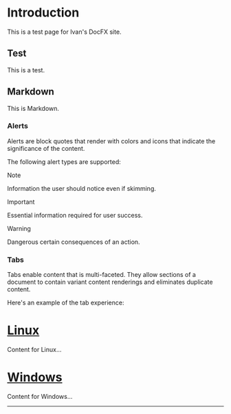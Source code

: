 # Introduction

This is a test page for Ivan's DocFX site.

## Test

This is a test.

## Markdown

This is Markdown.

### Alerts

Alerts are block quotes that render with colors and icons that indicate the significance of the content.

The following alert types are supported:

> [!NOTE]
> Information the user should notice even if skimming.

> [!IMPORTANT]
> Essential information required for user success.

> [!WARNING]
> Dangerous certain consequences of an action.

### Tabs
Tabs enable content that is multi-faceted. They allow sections of a document to contain variant content renderings and eliminates duplicate content.

Here's an example of the tab experience:

# [Linux](#tab/linux)

Content for Linux...

# [Windows](#tab/windows)

Content for Windows...

---
